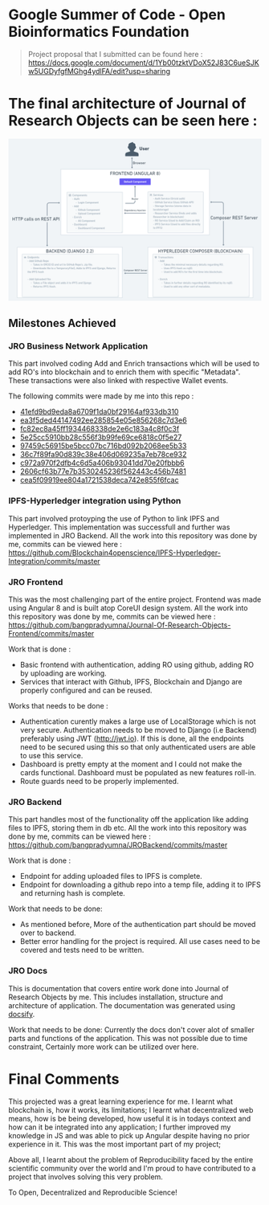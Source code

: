 # Google Summer of Code - Open Bioinformatics Foundation

> Project proposal that I submitted can be found here : https://docs.google.com/document/d/1Yb00tzktVDoX52J83C6ueSJKw5UGDyfgfMGhg4ydlFA/edit?usp=sharing 

# The final architecture of Journal of Research Objects can be seen here :
![](diagram.png)

## Milestones Achieved

### JRO Business Network Application
This part involved coding Add and Enrich transactions which will be used to add RO's into blockchain and to enrich them with specific "Metadata". These transactions were also linked with respective Wallet events.

The following commits were made by me into this repo :
- [41efd9bd9eda8a6709f1da0bf29164af933db310](https://github.com/Blockchain4openscience/jroBna/commit/41efd9bd9eda8a6709f1da0bf29164af933db310)
- [ea3f5ded44147492ee285854e05e856268c7d3e6](https://github.com/Blockchain4openscience/jroBna/commit/ea3f5ded44147492ee285854e05e856268c7d3e6)
- [fc82ec8a45ff1934468338de2e6c183a4c8f0c3f](https://github.com/Blockchain4openscience/jroBna/commit/fc82ec8a45ff1934468338de2e6c183a4c8f0c3f)
- [5e25cc5910bb28c556f3b99fe69ce6818c0f5e27](https://github.com/Blockchain4openscience/jroBna/commit/5e25cc5910bb28c556f3b99fe69ce6818c0f5e27)
- [97459c56915be5bcc07bc716bd092b2068ee5b33](https://github.com/Blockchain4openscience/jroBna/commit/97459c56915be5bcc07bc716bd092b2068ee5b33)
- [36c7f89fa90d839c38e406d069235a7eb78ce932](https://github.com/Blockchain4openscience/jroBna/commit/36c7f89fa90d839c38e406d069235a7eb78ce932)
- [c972a970f2dfb4c6d5a406b93041dd70e20fbbb6](https://github.com/Blockchain4openscience/jroBna/commit/c972a970f2dfb4c6d5a406b93041dd70e20fbbb6)
- [2606cf63b77e7b3530245236f562443c456b7481](https://github.com/Blockchain4openscience/jroBna/commit/2606cf63b77e7b3530245236f562443c456b7481)
- [cea5f09919ee804a1721538deca742e855f6fcac](https://github.com/Blockchain4openscience/jroBna/commit/cea5f09919ee804a1721538deca742e855f6fcac)

### IPFS-Hyperledger integration using Python
This part involved protoyping the use of Python to link IPFS and Hyperledger. This implementation was successfull and further was implemented in JRO Backend. All the work into this repository was done by me, commits can be viewed here : https://github.com/Blockchain4openscience/IPFS-Hyperledger-Integration/commits/master

### JRO Frontend
This was the most challenging part of the entire project. Frontend was made using Angular 8 and is built atop CoreUI design system. All the work into this repository was done by me, commits can be viewed here : https://github.com/bangpradyumna/Journal-Of-Research-Objects-Frontend/commits/master

Work that is done :
- Basic frontend with authentication, adding RO using github, adding RO by uploading are working.
- Services that interact with Github, IPFS, Blockchain and Django are properly configured and can be reused.

Works that needs to be done :
- Authentication curently makes a large use of LocalStorage which is not very secure. Authentication needs to be moved to Django (i.e Backend) preferably using JWT (http://jwt.io). If this is done, all the endpoints need to be secured using this so that only authenticated users are able to use this service.
- Dashboard is pretty empty at the moment and I could not make the cards functional. Dashboard must be populated as new features roll-in.
- Route guards need to be properly implemented.


### JRO Backend
This part handles most of the functionality off the application like adding files to IPFS, storing them in db etc. All the work into this repository was done by me, commits can be viewed here : https://github.com/bangpradyumna/JROBackend/commits/master

Work that is done : 
- Endpoint for adding uploaded files to IPFS is complete. 
- Endpoint for downloading a github repo into a temp file, adding it to IPFS and returning hash is complete.

Work that needs to be done:
- As mentioned before, More of the authentication part should be moved over to backend.
- Better error handling for the project is required. All use cases need to be covered and tests need to be written.

### JRO Docs
This is documentation that covers entire work done into Journal of Research Objects by me. This includes installation, structure and architecture of application. The documentation was generated using [docsify](https://docsify.js.org/).

Work that needs to be done: 
Currently the docs don't cover alot of smaller parts and functions of the application. This was not possible due to time constraint, Certainly more work can be utilized over here.

# Final Comments
This projected was a great learning experience for me. 
I learnt what blockchain is, how it works, its limitations;
I learnt what decentralized web means, how is be being developed, how useful it is in todays context and how can it be integrated into any application; 
I further improved my knowledge in JS and was able to pick up Angular despite having no prior experience in it. This was the most important part of my project;

Above all, I learnt about the problem of Reproducibility faced by the entire scientific community over the world and I'm proud to have contributed to a project that involves solving this very problem.

To Open, Decentralized and Reproducible Science!